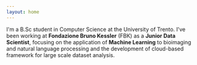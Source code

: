 ```yaml
---
layout: home
---
```


I'm a B.Sc student in Computer Science at the University of Trento. I've been working at **Fondazione Bruno Kessler** (FBK) as a **Junior Data Scientist**, focusing on the application of **Machine Learning** to bioimaging and natural language processing and the development of cloud-based framework for large scale dataset analysis.
